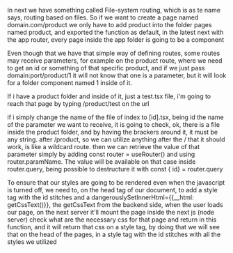 In next we have something called File-system routing, which is as te name says, routing based on files. So if we want to
create a page named domain.com/product we only have to add product into the folder pages named product, and exported the
function as default, in the latest next with the app router, every page inside the app folder is going to be a component

Even though that we have that simple way of defining routes, some routes may receive parameters, for example on the
product route, where we need to get an id or something of that specific product, and if we just pass domain:port/product/1
it will not know that one is a parameter, but it will look for a folder component named 1 inside of it.

If i have a product folder and inside of it, just a test.tsx file, i'm going to reach that page by typing /product/test on the url

if i simply change the name of the file of index to [id].tsx, being id the name of the parameter we want to receive, it is
going to check, ok, there is a file inside the product folder, and by having the brackers around it, it must be any string.
after /product, so we can utilize anything after the / that it should work, is like a wildcard route. then we can retrieve
the value of that parameter simply by adding  const router = useRouter() and using router.paramName. The value will be available
on that case inside router.query, being possible to destructure it with const { id} = router.query

To ensure that our styles are going to be rendered even when the javascript is turned off, we need to, on the head tag of
our document, to add a style tag with the id stitches and a dangerouslySetInnerHtml={{__html: getCssText()}}, the getCssText
from the backend side, when the user loads our page, on the next server it'll mount the page inside the next js (node server)
check what are the necessary css for that page and return in this function, and it will return that css on a style tag, by doing that
we will see that on the head of the pages, in a style tag with the id stitches with all the styles we utilized